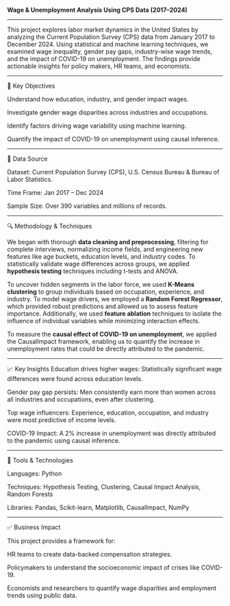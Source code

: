 **Wage & Unemployment Analysis Using CPS Data (2017–2024)**

----
This project explores labor market dynamics in the United States by analyzing the Current Population Survey (CPS) data from January 2017 to December 2024. Using statistical and machine learning techniques, we examined wage inequality, gender pay gaps, industry-wise wage trends, and the impact of COVID-19 on unemployment. The findings provide actionable insights for policy makers, HR teams, and economists.

----

🧠 Key Objectives

Understand how education, industry, and gender impact wages.

Investigate gender wage disparities across industries and occupations.

Identify factors driving wage variability using machine learning.

Quantify the impact of COVID-19 on unemployment using causal inference.

----

📁 Data Source

Dataset: Current Population Survey (CPS), U.S. Census Bureau & Bureau of Labor Statistics.

Time Frame: Jan 2017 – Dec 2024

Sample Size: Over 390 variables and millions of records.

----
🔍 Methodology & Techniques

We began with thorough **data cleaning and preprocessing**, filtering for complete interviews, normalizing income fields, and engineering new features like age buckets, education levels, and industry codes. To statistically validate wage differences across groups, we applied **hypothesis testing** techniques including t-tests and ANOVA.

To uncover hidden segments in the labor force, we used **K-Means clustering** to group individuals based on occupation, experience, and industry. To model wage drivers, we employed a **Random Forest Regressor**, which provided robust predictions and allowed us to assess feature importance. Additionally, we used **feature ablation** techniques to isolate the influence of individual variables while minimizing interaction effects.

To measure the **causal effect of COVID-19 on unemployment**, we applied the CausalImpact framework, enabling us to quantify the increase in unemployment rates that could be directly attributed to the pandemic.

----
📈 Key Insights
Education drives higher wages: Statistically significant wage differences were found across education levels.

Gender pay gap persists: Men consistently earn more than women across all industries and occupations, even after clustering.

Top wage influencers: Experience, education, occupation, and industry were most predictive of income levels.

COVID-19 Impact: A 2% increase in unemployment was directly attributed to the pandemic using causal inference.

----
🧰 Tools & Technologies

Languages: Python

Techniques: Hypothesis Testing, Clustering, Causal Impact Analysis, Random Forests

Libraries: Pandas, Scikit-learn, Matplotlib, CausalImpact, NumPy

----
✅ Business Impact

This project provides a framework for:

HR teams to create data-backed compensation strategies.

Policymakers to understand the socioeconomic impact of crises like COVID-19.

Economists and researchers to quantify wage disparities and employment trends using public data.
